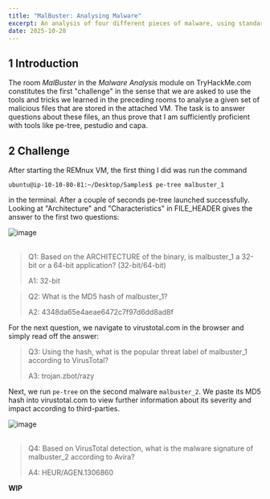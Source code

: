 ```yaml
---
title: "MalBuster: Analysing Malware"
excerpt: An analysis of four different pieces of malware, using standard tools like pe-tree, pestudio and capa 
date: 2025-10-28
---
```



## 1 Introduction

The room *MalBuster* in the *Malware Analysis* module on TryHackMe.com constitutes the first "challenge" in the sense that we are asked to use the tools and tricks we learned in the preceding rooms to analyse a given set of malicious files that are stored in the attached VM. The task is to answer questions about these files, an thus prove that I am sufficiently proficient with tools like pe-tree, pestudio and capa.


## 2 Challenge

After starting the REMnux VM, the first thing I did was run the command 
```console
ubuntu@ip-10-10-80-81:~/Desktop/Samples$ pe-tree malbuster_1
```
in the terminal. After a couple of seconds pe-tree launched successfully. Looking at "Architecture" and "Characteristics" in FILE_HEADER gives the answer to the first two questions:

<div class="flex justify-center items-center">
  <img
    src="https://github.com/user-attachments/assets/51c1f8ca-fecc-42ec-bbcd-3c2cd3af79ca"
    alt="image"
    class="clickable-img h-auto w-auto max-w-full max-h-[232px] object-contain"
  />
</div>
<br>

> Q1: Based on the ARCHITECTURE of the binary, is malbuster_1 a 32-bit or a 64-bit application? (32-bit/64-bit)
> 
> A1: 32-bit

> Q2: What is the MD5 hash of malbuster_1?
>
> A2: 4348da65e4aeae6472c7f97d6dd8ad8f

For the next question, we navigate to virustotal.com in the browser and simply read off the answer:

> Q3: Using the hash, what is the popular threat label of malbuster_1 according to VirusTotal?
>
> A3: trojan.zbot/razy

Next, we run `pe-tree` on the second malware `malbuster_2`. We paste its MD5 hash into virustotal.com to view further information about its severity and impact according to third-parties.

<div class="flex justify-center items-center">
  <img
    src="https://github.com/user-attachments/assets/74e1e9ca-76e1-426c-b065-4f5ff8b4fa45"
    alt="image"
    class="clickable-img h-auto w-auto max-w-full max-h-[232px] object-contain"
  />
</div>
<br>

> Q4: Based on VirusTotal detection, what is the malware signature of malbuster_2 according to Avira?
>
> A4: HEUR/AGEN.1306860

**WIP**








